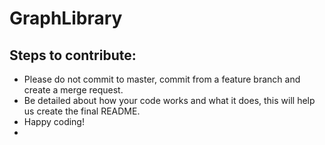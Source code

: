 # GraphLibrary
## Steps to contribute:
- Please do not commit to master, commit from a feature branch and create a merge request.
- Be detailed about how your code works and what it does, this will help us create the final README.
- Happy coding!
-